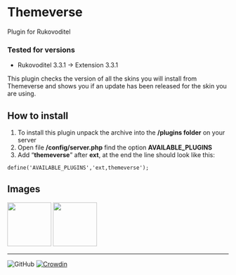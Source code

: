# Themeverse
Plugin for Rukovoditel

### Tested for versions
- Rukovoditel 3.3.1 -> Extension 3.3.1

This plugin checks the version of all the skins you will install from Themeverse and shows you if an update has been released for the skin you are using.

## How to install
1. To install this plugin unpack the archive into the **/plugins folder** on your server
2. Open file **/config/server.php** find the option **AVAILABLE_PLUGINS**
3. Add “**themeverse**” after **ext**, at the end the line should look like this:
```
define('AVAILABLE_PLUGINS','ext,themeverse');
```
## Images
<img src="https://user-images.githubusercontent.com/98109065/235303540-98311c38-0f60-45a0-a710-d795a76745e5.png" height="100"> <img src="https://user-images.githubusercontent.com/98109065/235303541-acbff128-db3d-4721-be51-7e5c377976fc.png" height="100">


---

![GitHub](https://img.shields.io/github/license/danuthintariu/Dark_mode)
[![Crowdin](https://badges.crowdin.net/themeverse/localized.svg)](https://crowdin.com/project/themeverse)
